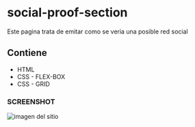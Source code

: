 # social-proof-section
  Este pagina trata de emitar como se veria una posible red social
## Contiene
* HTML
* CSS - FLEX-BOX
* CSS - GRID

### SCREENSHOT
![imagen del sitio](https://repository-images.githubusercontent.com/348114418/fe6f6000-8636-11eb-8fe7-726076350d96)
